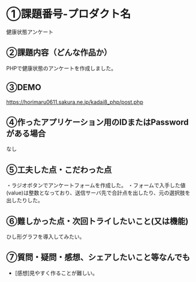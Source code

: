 # ①課題番号-プロダクト名

健康状態アンケート

## ②課題内容（どんな作品か）

PHPで健康状態のアンケートを作成しました。

## ③DEMO

https://horimaru0611.sakura.ne.jp/kadai8_php/post.php

## ④作ったアプリケーション用のIDまたはPasswordがある場合

なし

## ⑤工夫した点・こだわった点

・ラジオボタンでアンケートフォームを作成した。
・フォームで入手した値(value)は整数となっており、送信サーバ先で合計点を出したり、元の選択肢を出したりした。



## ⑥難しかった点・次回トライしたいこと(又は機能)

ひし形グラフを導入してみたい。


## ⑦質問・疑問・感想、シェアしたいこと等なんでも

- [感想]見やすく作ることが難しい。



